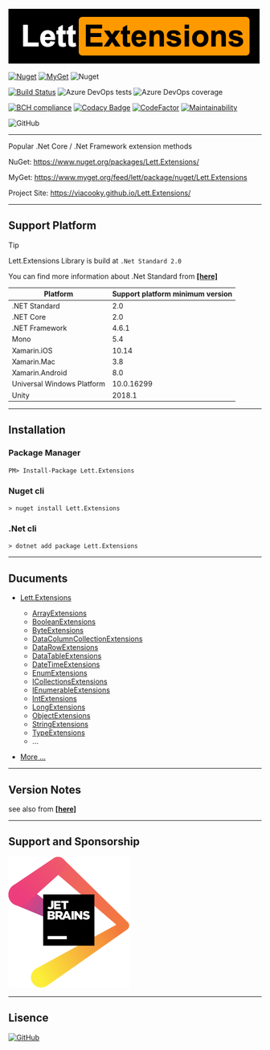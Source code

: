 ![](docfx/images/logo.png)

[![Nuget](https://img.shields.io/nuget/v/Lett.Extensions.svg)](https://www.nuget.org/packages/Lett.Extensions/)
[![MyGet](https://img.shields.io/myget/lett/v/Lett.Extensions.svg?label=MyGet)](https://www.myget.org/feed/lett/package/nuget/Lett.Extensions)
![Nuget](https://img.shields.io/nuget/dt/Lett.Extensions.svg)

[![Build Status](https://dev.azure.com/viacooky/Lett.Extensions/_apis/build/status/viacooky.Lett.Extensions?branchName=master)](https://dev.azure.com/viacooky/Lett.Extensions/_build/latest?definitionId=8&branchName=master)
![Azure DevOps tests ](https://img.shields.io/azure-devops/tests/viacooky/Lett.Extensions/8/master.svg?compact_message)
![Azure DevOps coverage](https://img.shields.io/azure-devops/coverage/viacooky/Lett.Extensions/8/master.svg?color=9cf)

[![BCH compliance](https://bettercodehub.com/edge/badge/viacooky/Lett.Extensions?branch=master)](https://bettercodehub.com/)
[![Codacy Badge](https://api.codacy.com/project/badge/Grade/ef28989ffe5848a5877b1e1ef8c6162e)](https://www.codacy.com/app/viacooky/Lett.Extensions?utm_source=github.com&utm_medium=referral&utm_content=viacooky/Lett.Extensions&utm_campaign=Badge_Grade)
[![CodeFactor](https://www.codefactor.io/repository/github/viacooky/lett.extensions/badge/master)](https://www.codefactor.io/repository/github/viacooky/lett.extensions/overview/master)
[![Maintainability](https://api.codeclimate.com/v1/badges/0b962164039e8807500e/maintainability)](https://codeclimate.com/github/viacooky/Lett.Extensions/maintainability)

![GitHub](https://img.shields.io/github/license/viacooky/Lett.Extensions.svg)

---

Popular .Net Core / .Net Framework extension methods

NuGet: https://www.nuget.org/packages/Lett.Extensions/

MyGet: https://www.myget.org/feed/lett/package/nuget/Lett.Extensions

Project Site: https://viacooky.github.io/Lett.Extensions/

---

## Support Platform

> [!TIP]
> Lett.Extensions Library is build at `.Net Standard 2.0`
>
> You can find more information about .Net Standard from [**[here]**](https://docs.microsoft.com/en-us/dotnet/standard/net-standard#net-implementation-support)

| Platform                   | Support platform minimum version |
| -------------------------- | -------------------------------- |
| .NET Standard              | 2.0                              |
| .NET Core                  | 2.0                              |
| .NET Framework             | 4.6.1                            |
| Mono                       | 5.4                              |
| Xamarin.iOS                | 10.14                            |
| Xamarin.Mac                | 3.8                              |
| Xamarin.Android            | 8.0                              |
| Universal Windows Platform | 10.0.16299                       |
| Unity                      | 2018.1                           |

---

## Installation

### Package Manager

    PM> Install-Package Lett.Extensions

### Nuget cli

    > nuget install Lett.Extensions

### .Net cli

    > dotnet add package Lett.Extensions

---

## Ducuments

- [Lett.Extensions](https://viacooky.github.io/Lett.Extensions/api/Lett.Extensions.html)

  - [ArrayExtensions](https://viacooky.github.io/Lett.Extensions/api/Lett.Extensions.ArrayExtensions.html)
  - [BooleanExtensions](https://viacooky.github.io/Lett.Extensions/api/Lett.Extensions.BooleanExtensions.html)
  - [ByteExtensions](https://viacooky.github.io/Lett.Extensions/api/Lett.Extensions.ByteExtensions.html)
  - [DataColumnCollectionExtensions](https://viacooky.github.io/Lett.Extensions/api/Lett.Extensions.DataColumnCollectionExtensions.html)
  - [DataRowExtensions](https://viacooky.github.io/Lett.Extensions/api/Lett.Extensions.DataRowExtensions.html)
  - [DataTableExtensions](https://viacooky.github.io/Lett.Extensions/api/Lett.Extensions.DataTableExtensions.html)
  - [DateTimeExtensions](https://viacooky.github.io/Lett.Extensions/api/Lett.Extensions.DateTimeExtensions.html)
  - [EnumExtensions](https://viacooky.github.io/Lett.Extensions/api/Lett.Extensions.EnumExtensions.html)
  - [ICollectionsExtensions](https://viacooky.github.io/Lett.Extensions/api/Lett.Extensions.ICollectionsExtensions.html)
  - [IEnumerableExtensions](https://viacooky.github.io/Lett.Extensions/api/Lett.Extensions.IEnumerableExtensions.html)
  - [IntExtensions](https://viacooky.github.io/Lett.Extensions/api/Lett.Extensions.IntExtensions.html)
  - [LongExtensions](https://viacooky.github.io/Lett.Extensions/api/Lett.Extensions.LongExtensions.html)
  - [ObjectExtensions](https://viacooky.github.io/Lett.Extensions/api/Lett.Extensions.ObjectExtensions.html)
  - [StringExtensions](https://viacooky.github.io/Lett.Extensions/api/Lett.Extensions.StringExtensions.html)
  - [TypeExtensions](https://viacooky.github.io/Lett.Extensions/api/Lett.Extensions.TypeExtensions.html)
  - ...

- [More ...](https://viacooky.github.io/Lett.Extensions/api/Lett.Extensions.html)

---

## Version Notes

see also from [**[here]**](https://viacooky.github.io/Lett.Extensions/version_notes.html)

---

## Support and Sponsorship

[![Jetbrains](images/jetbrains.svg)](https://www.jetbrains.com/?from=Lett.Extensions)

---

## Lisence

[![GitHub](https://img.shields.io/github/license/viacooky/Lett.Extensions.svg)](src/Lett.Extensions/LICENSE.txt)
